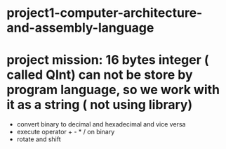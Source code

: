 # project1-computer-architecture-and-assembly-language
# project mission: 16 bytes integer ( called QInt) can not be store by program language, so we work with it as a string ( not using library)
* convert binary to decimal and hexadecimal and vice versa
* execute operator + - * / on binary
* rotate and shift

